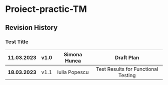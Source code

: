 # Proiect-practic-TM
## Revision History
### Test Title 
|11.03.2023 | v1.0 | Simona Hunca   | Draft Plan |
| :-----: | :---: | :---: | :-----: |
|**18.03.2023** | v1.1  | Iulia Popescu | Test Results for Functional Testing|   
